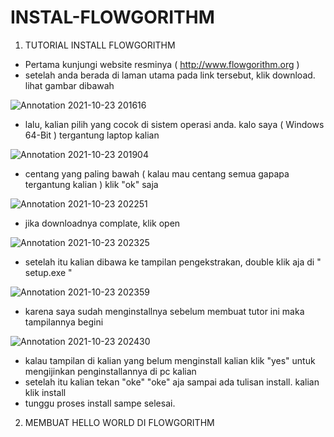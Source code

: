 # INSTAL-FLOWGORITHM


1. TUTORIAL INSTALL FLOWGORITHM

- Pertama kunjungi website resminya ( http://www.flowgorithm.org ) 
- setelah anda berada di laman utama pada link tersebut, klik download. lihat gambar dibawah

![Annotation 2021-10-23 201616](https://user-images.githubusercontent.com/92988781/138578940-852368db-f0af-495a-aa8d-3ddc9377b3c4.png)


- lalu, kalian pilih yang cocok di sistem operasi anda. kalo saya ( Windows 64-Bit ) tergantung laptop kalian

![Annotation 2021-10-23 201904](https://user-images.githubusercontent.com/92988781/138579037-be0c667f-bab3-4c51-b8d7-9fc0864f832d.png)


- centang yang paling bawah ( kalau mau centang semua gapapa tergantung kalian ) klik "ok" saja

![Annotation 2021-10-23 202251](https://user-images.githubusercontent.com/92988781/138579180-61960b97-e037-42ff-99e4-92324c863377.png)


- jika downloadnya complate, klik open

![Annotation 2021-10-23 202325](https://user-images.githubusercontent.com/92988781/138579241-bd68f5a1-9889-4c5a-a818-6f5ef4a33cc8.png)


- setelah itu kalian dibawa ke tampilan pengekstrakan, double klik aja di " setup.exe " 

![Annotation 2021-10-23 202359](https://user-images.githubusercontent.com/92988781/138579300-c68e35fb-9b50-4e99-b2ab-37d8078df5c3.png)


- karena saya sudah menginstallnya sebelum membuat tutor ini maka tampilannya begini 

![Annotation 2021-10-23 202430](https://user-images.githubusercontent.com/92988781/138579353-d05efdea-525d-4c17-a78c-cad1073174b8.png)


- kalau tampilan di kalian yang belum menginstall kalian klik "yes" untuk mengijinkan penginstallannya di pc kalian
- setelah itu kalian tekan "oke" "oke" aja sampai ada tulisan install. kalian klik install
- tunggu proses install sampe selesai. 



2. MEMBUAT HELLO WORLD DI FLOWGORITHM
